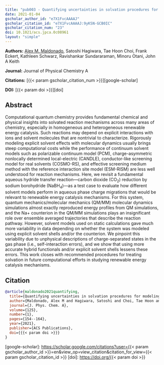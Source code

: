 ```yaml
---
title: "pub003 - Quantifying uncertainties in solvation procedures for modeling aqueous phase reaction mechanisms"
date: 2021-01-04
gscholar_author_id: "e7X1FvcAAAAJ"
gscholar_citation_id: "e7X1FvcAAAAJ:9yKSN-GCB0IC"
gscholar_citation_num: "23"
doi: 10.1021/acs.jpca.0c08961
layout: "simple"
---
```


**Authors:** <u>Alex M. Maldonado</u>, Satoshi Hagiwara, Tae Hoon Choi, Frank Eckert, Kathleen Schwarz, Ravishankar Sundararaman, Minoru Otani, John A Keith

**Journal:** Journal of Physical Chemistry A

**Citations:** [{{< param gscholar_citation_num >}}][google-scholar]

**DOI:** [{{< param doi >}}][doi]

## Abstract

Computational quantum chemistry provides fundamental chemical and physical insights into solvated reaction mechanisms across many areas of chemistry, especially in homogeneous and heterogeneous renewable energy catalysis. Such reactions may depend on explicit interactions with ions and solvent molecules that are nontrivial to characterize.
Rigorously modeling explicit solvent effects with molecular dynamics usually brings steep computational costs while the performance of continuum solvent models such as polarizable continuum model (PCM), charge-asymmetric nonlocally determined local-electric (CANDLE), conductor-like screening model for real solvents (COSMO-RS), and effective screening medium method with the reference interaction site model (ESM-RISM) are less well understood for reaction mechanisms.
Here, we revisit a fundamental aqueous hydride transfer reaction—carbon dioxide (CO<sub>2</sub>) reduction by sodium borohydride (NaBH<sub>4</sub>)—as a test case to evaluate how different solvent models perform in aqueous phase charge migrations that would be relevant to renewable energy catalysis mechanisms.
For this system, quantum mechanics/molecular mechanics (QM/MM) molecular dynamics simulations almost exactly reproduced energy profiles from QM simulations, and the Na+ counterion in the QM/MM simulations plays an insignificant role over ensemble averaged trajectories that describe the reaction pathway.
However, solvent models used on static calculations gave much more variability in data depending on whether the system was modeled using explicit solvent shells and/or the counterion.
We pinpoint this variability due to unphysical descriptions of charge-separated states in the gas phase (i.e., self-interaction errors), and we show that using more accurate hybrid functionals and/or explicit solvent shells lessens these errors.
This work closes with recommended procedures for treating solvation in future computational efforts in studying renewable energy catalysis mechanisms.

## Citation

```bibtex
@article{maldonado2021quantifying,
  title={Quantifying uncertainties in solvation procedures for modeling aqueous phase reaction mechanisms},
  author={Maldonado, Alex M and Hagiwara, Satoshi and Choi, Tae Hoon and Eckert, Frank and Schwarz, Kathleen and Sundararaman, Ravishankar and Otani, Minoru and Keith, John A},
  journal={J. Phys. Chem. A},
  volume={125},
  number={1},
  pages={154--164},
  year={2021},
  publisher={ACS Publications},
  doi={{{< param doi >}}}
}
```

<!-- LINKS -->

[google-scholar]: https://scholar.google.com/citations?user={{< param gscholar_author_id >}}=en&view_op=view_citation&citation_for_view={{< param gscholar_citation_id >}}
[doi]: https://doi.org/{{< param doi >}}
